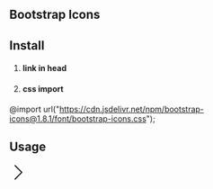 ## Bootstrap Icons

## Install

1. #### link in head

<link rel="stylesheet" href="https://cdn.jsdelivr.net/npm/bootstrap-icons@1.8.1/font/bootstrap-icons.css">

2. #### css import

@import url("https://cdn.jsdelivr.net/npm/bootstrap-icons@1.8.1/font/bootstrap-icons.css");


## Usage

<svg xmlns="http://www.w3.org/2000/svg" width="32" height="32" fill="currentColor" class="bi bi-chevron-right" viewBox="0 0 16 16"><path fill-rule="evenodd" d="M4.646 1.646a.5.5 0 0 1 .708 0l6 6a.5.5 0 0 1 0 .708l-6 6a.5.5 0 0 1-.708-.708L10.293 8 4.646 2.354a.5.5 0 0 1 0-.708z"/></svg>